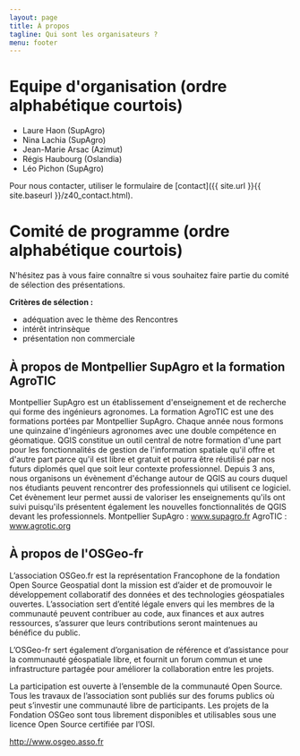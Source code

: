 ```yaml
---
layout: page
title: À propos
tagline: Qui sont les organisateurs ?
menu: footer
---
```


# Equipe d'organisation (ordre alphabétique courtois)

* Laure Haon (SupAgro)
* Nina Lachia (SupAgro)
* Jean-Marie Arsac (Azimut)
* Régis Haubourg (Oslandia)
* Léo Pichon (SupAgro)

Pour nous contacter, utiliser le formulaire de [contact]({{ site.url }}{{ site.baseurl }}/z40_contact.html).

# Comité de programme (ordre alphabétique courtois)

N'hésitez pas à vous faire connaître si vous souhaitez faire partie du comité de sélection des présentations. 

**Critères de sélection :**

- adéquation avec le thème des Rencontres 
- intérêt intrinsèque
- présentation non commerciale

## À propos de Montpellier SupAgro et la formation AgroTIC

Montpellier SupAgro est un établissement d'enseignement et de recherche qui forme des ingénieurs agronomes. La formation AgroTIC est une des formations portées par Montpellier SupAgro. Chaque année nous formons une quinzaine d'ingénieurs agronomes avec une double compétence en géomatique. QGIS constitue un outil central de notre formation d'une part pour les fonctionnalités de gestion de l'information spatiale qu'il offre et d'autre part parce qu'il est libre et gratuit et pourra être réutilisé par nos futurs diplomés quel que soit leur contexte professionnel. Depuis 3 ans, nous organisons un évènement d'échange autour de QGIS au cours duquel nos étudiants peuvent rencontrer des professionnels qui utilisent ce logiciel. Cet évènement leur permet aussi de valoriser les enseignements qu'ils ont suivi puisqu'ils présentent également les nouvelles fonctionnalités de QGIS devant les professionnels. Montpellier SupAgro : www.supagro.fr AgroTIC : www.agrotic.org


## À propos de l'OSGeo-fr

L’association OSGeo.fr est la représentation Francophone de la fondation Open Source Geospatial dont la mission est d’aider et de promouvoir le développement collaboratif des données et des technologies géospatiales ouvertes. L’association sert d’entité légale envers qui les membres de la communauté peuvent contribuer au code, aux finances et aux autres ressources, s’assurer que leurs contributions seront maintenues au bénéfice du public.

L’OSGeo-fr sert également d’organisation de référence et d’assistance pour la communauté géospatiale libre, et fournit un forum commun et une infrastructure partagée pour améliorer la collaboration entre les projets.

La participation est ouverte à l’ensemble de la communauté Open Source. Tous les travaux de l’association sont publiés sur des forums publics où peut s’investir une communauté libre de participants. Les projets de la Fondation OSGeo sont tous librement disponibles et utilisables sous une licence Open Source certifiée par l’OSI.

http://www.osgeo.asso.fr 
